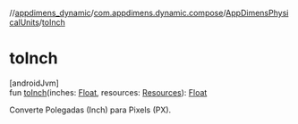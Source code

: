 //[appdimens_dynamic](../../../index.md)/[com.appdimens.dynamic.compose](../index.md)/[AppDimensPhysicalUnits](index.md)/[toInch](to-inch.md)

# toInch

[androidJvm]\
fun [toInch](to-inch.md)(inches: [Float](https://kotlinlang.org/api/core/kotlin-stdlib/kotlin/-float/index.html), resources: [Resources](https://developer.android.com/reference/kotlin/android/content/res/Resources.html)): [Float](https://kotlinlang.org/api/core/kotlin-stdlib/kotlin/-float/index.html)

Converte Polegadas (Inch) para Pixels (PX).